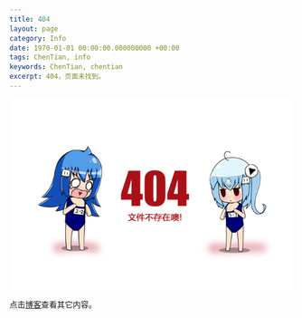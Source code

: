 ```yaml
---
title: 404
layout: page
category: Info
date: 1970-01-01 00:00:00.000000000 +00:00
tags: ChenTian, info
keywords: ChenTian, chentian
excerpt: 404，页面未找到。
---
```


![404](/assets/siteinfo/404.png)

点击[博客](/#blog)查看其它内容。
